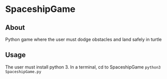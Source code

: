 # SpaceshipGame

## About
Python game where the user must dodge obstacles and land safely in turtle

## Usage 
The user must install python 3. In a terminal, cd to SpaceshipGame `python3 SpaceshipGame.py`
